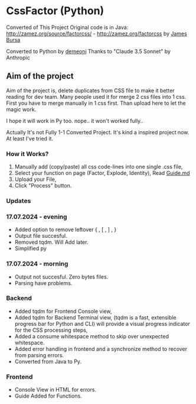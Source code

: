 # CssFactor (Python)
Converted of This Project
Original code is in Java:
http://zamez.org/source/factorcss/ - http://zamez.org/factorcss
by [James Bursa](https://github.com/jamesbursa)

Converted to Python by [demeoni](https://github.com/demeoni)
Thanks to "Claude 3.5 Sonnet" by Anthropic

## Aim of the project
Aim of the project is, delete duplicates from CSS file to make it better reading for dev team. Many people used it for merge 2 css files into 1 css. First you have to merge manually in 1 css first. Than upload here to let the magic work.

I hope it will work in Py too.
nope.. it won't worked fully..

Actually It's not Fully 1-1 Converted Project. It's kind a inspired project now. At least I've tried it.

### How it Works?
1. Manually add (copy/paste) all css code-lines into one single .css file,
2. Select your function on page (Factor, Explode, Identity), Read [Guide.md](./static/guide.md)
3. Upload your File,
4. Click "Process" button.


### Updates
### 17.07.2024 - evening

* Added option to remove leftover { , [ ,  ] , }
* Output file succesful.
* Removed tqdm. Will Add later.
* Simplified py



### 17.07.2024 - morning

* Output not succesful. Zero bytes files.
* Parsing have problems.

### Backend
* Added tqdm for Frontend Console view,
* Added tqdm for Backend Terminal view, (tqdm is a fast, extensible progress bar for Python and CLI) will provide a visual progress indicator for the CSS processing steps,
* Added a consume whitespace method to skip over unexpected whitespace.
* Added error handling in frontend and a synchronize method to recover from parsing errors.
* Converted from Java to Py.

### Frontend
* Console View in HTML for errors.
* Guide Added for Functions.
